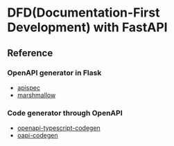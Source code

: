 # DFD(Documentation-First Development) with FastAPI


## Reference

### OpenAPI generator in Flask

- [apispec](https://github.com/marshmallow-code/apispec)
- [marshmallow](https://github.com/marshmallow-code/marshmallow)

### Code generator through OpenAPI

- [openapi-typescript-codegen](https://github.com/ferdikoomen/openapi-typescript-codegen)
- [oapi-codegen](https://github.com/deepmap/oapi-codegen)
